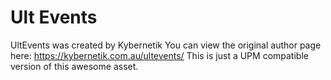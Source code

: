# Ult Events

UltEvents was created by Kybernetik
You can view the original author page here: https://kybernetik.com.au/ultevents/
This is just a UPM compatible version of this awesome asset.
